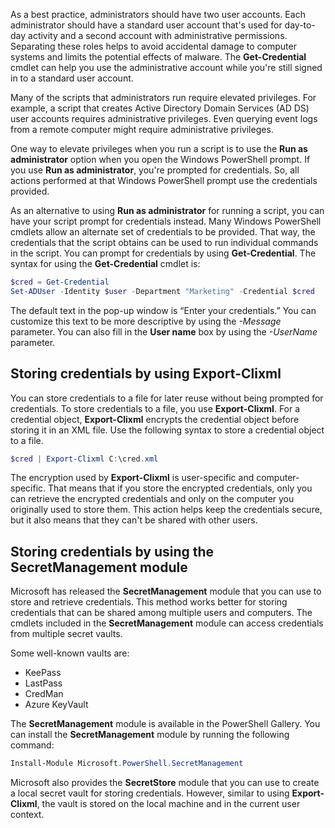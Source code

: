 As a best practice, administrators should have two user accounts. Each administrator should have a standard user account that's used for day-to-day activity and a second account with administrative permissions. Separating these roles helps to avoid accidental damage to computer systems and limits the potential effects of malware. The **Get-Credential** cmdlet can help you use the administrative account while you're still signed in to a standard user account.

Many of the scripts that administrators run require elevated privileges. For example, a script that creates Active Directory Domain Services (AD DS) user accounts requires administrative privileges. Even querying event logs from a remote computer might require administrative privileges.

One way to elevate privileges when you run a script is to use the **Run as administrator** option when you open the Windows PowerShell prompt. If you use **Run as administrator**, you're prompted for credentials. So, all actions performed at that Windows PowerShell prompt use the credentials provided.

As an alternative to using **Run as administrator** for running a script, you can have your script prompt for credentials instead. Many Windows PowerShell cmdlets allow an alternate set of credentials to be provided. That way, the credentials that the script obtains can be used to run individual commands in the script. You can prompt for credentials by using **Get-Credential**. The syntax for using the **Get-Credential** cmdlet is:

```powershell
$cred = Get-Credential
Set-ADUser -Identity $user -Department "Marketing" -Credential $cred
```

The default text in the pop-up window is “Enter your credentials.” You can customize this text to be more descriptive by using the *-Message* parameter. You can also fill in the **User name** box by using the *-UserName* parameter.

## Storing credentials by using Export-Clixml

You can store credentials to a file for later reuse without being prompted for credentials. To store credentials to a file, you use **Export-Clixml**. For a credential object, **Export-Clixml** encrypts the credential object before storing it in an XML file. Use the following syntax to store a credential object to a file.

```powershell
$cred | Export-Clixml C:\cred.xml
```

The encryption used by **Export-Clixml** is user-specific and computer-specific. That means that if you store the encrypted credentials, only you can retrieve the encrypted credentials and only on the computer you originally used to store them. This action helps keep the credentials secure, but it also means that they can't be shared with other users.

## Storing credentials by using the SecretManagement module

Microsoft has released the **SecretManagement** module that you can use to store and retrieve credentials. This method works better for storing credentials that can be shared among multiple users and computers. The cmdlets included in the **SecretManagement** module can access credentials from multiple secret vaults.

Some well-known vaults are:

- KeePass
- LastPass
- CredMan
- Azure KeyVault

The **SecretManagement** module is available in the PowerShell Gallery. You can install the **SecretManagement** module by running the following command:

```powershell
Install-Module Microsoft.PowerShell.SecretManagement
```

Microsoft also provides the **SecretStore** module that you can use to create a local secret vault for storing credentials. However, similar to using **Export-Clixml**, the vault is stored on the local machine and in the current user context.

